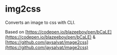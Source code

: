 # img2css

Converts an image to css with CLI.

Based on [https://codepen.io/blazeeboy/pen/bCaLE](https://codepen.io/blazeeboy/pen/bCaLE) & [https://github.com/jaysalvat/image2css](https://github.com/jaysalvat/image2css) 

